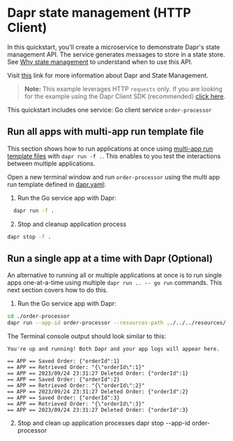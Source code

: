 # Dapr state management (HTTP Client)

In this quickstart, you'll create a microservice to demonstrate Dapr's state management API. The service generates messages to store in a state store. See [Why state management](https://docs.dapr.io/developing-applications/building-blocks/state-management/) to understand when to use this API.

Visit [this](https://docs.dapr.io/developing-applications/building-blocks/state-management/) link for more information about Dapr and State Management.

> **Note:** This example leverages HTTP `requests` only.  If you are looking for the example using the Dapr Client SDK (recommended) [click here](../sdk/).

This quickstart includes one service: Go client service `order-processor`

## Run all apps with multi-app run template file

This section shows how to run applications at once using [multi-app run template files](https://docs.dapr.io/developing-applications/local-development/multi-app-dapr-run/multi-app-overview/) with `dapr run -f .`.  This enables to you test the interactions between multiple applications.

Open a new terminal window and run  `order-processor` using the multi app run template defined in [dapr.yaml](./dapr.yaml):

1. Run the Go service app with Dapr:

<!-- STEP
name: Run order-processor service
expected_stdout_lines:
  - '== APP - order-processor == Retrieved Order: "{\"orderId\":1}"'
  - '== APP - order-processor == Retrieved Order: "{\"orderId\":2}"'
  - "Exited App successfully"
expected_stderr_lines:
output_match_mode: substring
match_order: none
background: false
sleep: 15
-->

```bash
  dapr run -f .
```

<!-- END_STEP -->

2. Stop and cleanup application process
<!-- STEP
name: Stop multi-app run 
sleep: 5
-->

```bash
dapr stop -f .
```
<!-- END_STEP -->

## Run a single app at a time with Dapr (Optional)

An alternative to running all or multiple applications at once is to run single apps one-at-a-time using multiple `dapr run .. -- go run` commands.  This next section covers how to do this.

1. Run the Go service app with Dapr:

<!-- STEP
name: Run order-processor service
expected_stdout_lines:
  - '== APP == Retrieved Order: "{\"orderId\":1}"'
  - '== APP == Retrieved Order: "{\"orderId\":2}"'
  - "Exited App successfully"
expected_stderr_lines:
output_match_mode: substring
match_order: none
background: true
sleep: 15
-->

```bash
cd ./order-processor
dapr run --app-id order-processor --resources-path ../../../resources/ -- go run .
```

The Terminal console output should look similar to this:

```text
You're up and running! Both Dapr and your app logs will appear here.

== APP == Saved Order: {"orderId":1}
== APP == Retrieved Order: "{\"orderId\":1}"
== APP == 2023/09/24 23:31:27 Deleted Order: {"orderId":1}
== APP == Saved Order: {"orderId":2}
== APP == Retrieved Order: "{\"orderId\":2}"
== APP == 2023/09/24 23:31:27 Deleted Order: {"orderId":2}
== APP == Saved Order: {"orderId":3}
== APP == Retrieved Order: "{\"orderId\":3}"
== APP == 2023/09/24 23:31:27 Deleted Order: {"orderId":3}
```

2. Stop and clean up application processes
dapr stop --app-id order-processor

<!-- END_STEP -->
